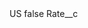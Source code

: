 <?xml version="1.0" encoding="UTF-8"?>
<CustomMetadata xmlns="http://soap.sforce.com/2006/04/metadata" xmlns:xsi="http://www.w3.org/2001/XMLSchema-instance">
    <label>US</label>
    <protected>false</protected>
    <values>
        <field>Rate__c</field>
        <value xsi:nil="true"/>
    </values>
</CustomMetadata>
